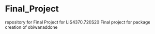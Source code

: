 # Final_Project
repository for Final Project for LIS4370.720S20
Final project for package creation of obiwanaddone
